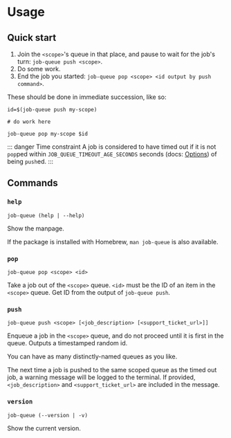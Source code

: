 # Usage

## Quick start

1. Join the `<scope>`'s queue in that place, and pause to wait for the job's turn: `job-queue push <scope>`.
2. Do some work.
3. End the job you started: `job-queue pop <scope> <id output by push command>`.

These should be done in immediate succession, like so:

```shell
id=$(job-queue push my-scope)

# do work here

job-queue pop my-scope $id
```

::: danger Time constraint
A job is considered to have timed out if it is not `pop`ped within `JOB_QUEUE_TIMEOUT_AGE_SECONDS` seconds (docs: [Options](/options)) of being `push`ed.
:::

## Commands

### `help`

```shell
job-queue (help | --help)
```

Show the manpage.

If the package is installed with Homebrew, `man job-queue` is also available.

### `pop`

```shell
job-queue pop <scope> <id>
```

Take a job out of the `<scope>` queue. `<id>` must be the ID of an item in the `<scope>` queue. Get ID from the output of `job-queue push`.

### `push`

```shell
job-queue push <scope> [<job_description> [<support_ticket_url>]]
```

Enqueue a job in the `<scope>` queue, and do not proceed until it is first in the queue. Outputs a timestamped random id.

You can have as many distinctly-named queues as you like.

The next time a job is pushed to the same scoped queue as the timed out job, a warning message will be logged to the terminal. If provided, `<job_description>` and `<support_ticket_url>` are included in the message.

### `version`

```shell
job-queue (--version | -v)
```

Show the current version.
